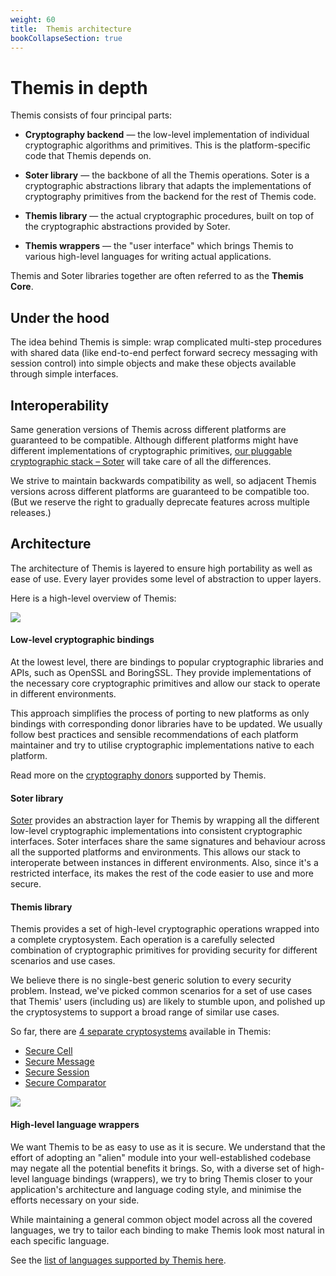 ```yaml
---
weight: 60
title:  Themis architecture
bookCollapseSection: true
---
```


# Themis in depth

Themis consists of four principal parts:

  - **Cryptography backend** — the low-level implementation of individual
    cryptographic algorithms and primitives.
    This is the platform-specific code that Themis depends on.

  - **Soter library** — the backbone of all the Themis operations.
    Soter is a cryptographic abstractions library
    that adapts the implementations of cryptography primitives from the backend
    for the rest of Themis code.

  - **Themis library** — the actual cryptographic procedures,
    built on top of the cryptographic abstractions provided by Soter.

  - **Themis wrappers** — the "user interface" which brings Themis
    to various high-level languages for writing actual applications.

Themis and Soter libraries together are often referred to as the **Themis Core**.

## Under the hood

The idea behind Themis is simple:
wrap complicated multi-step procedures with shared data
(like end-to-end perfect forward secrecy messaging with session control)
into simple objects and make these objects available through simple interfaces.

## Interoperability

Same generation versions of Themis across different platforms are guaranteed to be compatible.
Although different platforms might have different implementations of cryptographic primitives,
[our pluggable cryptographic stack – Soter](soter/) will take care of all the differences.

We strive to maintain backwards compatibility as well,
so adjacent Themis versions across different platforms are guaranteed to be compatible too.
(But we reserve the right to gradually deprecate features across multiple releases.)

## Architecture

The architecture of Themis is layered to ensure high portability as well as ease of use.
Every layer provides some level of abstraction to upper layers.

Here is a high-level overview of Themis:

![](/files/wiki/themis_architecture.png)

#### Low-level cryptographic bindings

At the lowest level, there are bindings to popular cryptographic libraries and APIs,
such as OpenSSL and BoringSSL.
They provide implementations of the necessary core cryptographic primitives
and allow our stack to operate in different environments.

This approach simplifies the process of porting to new platforms
as only bindings with corresponding donor libraries have to be updated.
We usually follow best practices and sensible recommendations of each platform maintainer
and try to utilise cryptographic implementations native to each platform.

Read more on the [cryptography donors](/themis/crypto-theory/cryptography-donors/)
supported by Themis.

#### Soter library

[Soter](soter/) provides an abstraction layer for Themis
by wrapping all the different low-level cryptographic implementations
into consistent cryptographic interfaces.
Soter interfaces share the same signatures and behaviour across all the supported platforms and environments.
This allows our stack to interoperate between instances in different environments.
Also, since it's a restricted interface,
its makes the rest of the code easier to use and more secure.

#### Themis library

Themis provides a set of high-level cryptographic operations wrapped into a complete cryptosystem.
Each operation is a carefully selected combination of cryptographic primitives
for providing security for different scenarios and use cases.

We believe there is no single-best generic solution to every security problem.
Instead, we've picked common scenarios for a set of use cases that Themis' users
(including us)
are likely to stumble upon,
and polished up the cryptosystems to support a broad range of similar use cases.

So far, there are [4 separate cryptosystems](/themis/crypto-theory/cryptosystems/)
available in Themis:

- [Secure Cell](/themis/crypto-theory/cryptosystems/secure-cell/)
- [Secure Message](/themis/crypto-theory/cryptosystems/secure-message/)
- [Secure Session](/themis/crypto-theory/cryptosystems/secure-session/)
- [Secure Comparator](/themis/crypto-theory/cryptosystems/secure-comparator/)

![](/files/wiki/themis_cryptosystems.png)

#### High-level language wrappers

We want Themis to be as easy to use as it is secure.
We understand that the effort of adopting an "alien" module into your well-established codebase
may negate all the potential benefits it brings.
So, with a diverse set of high-level language bindings (wrappers),
we try to bring Themis closer to your application's architecture and language coding style,
and minimise the efforts necessary on your side.

While maintaining a general common object model across all the covered languages,
we try to tailor each binding to make Themis look most natural in each specific language.

See the [list of languages supported by Themis here](/themis/getting-started/#language-howtos).
